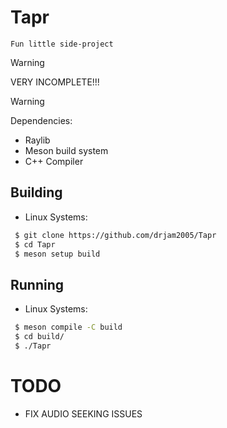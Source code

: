 # Tapr
    Fun little side-project

> [!WARNING]
> VERY INCOMPLETE!!!

> [!WARNING]
> Dependencies:
>- Raylib
>- Meson build system
>- C++ Compiler

## Building
- Linux Systems:
```bash
 $ git clone https://github.com/drjam2005/Tapr
 $ cd Tapr
 $ meson setup build
```

## Running
- Linux Systems:
```bash
 $ meson compile -C build
 $ cd build/
 $ ./Tapr
```

TODO
===
* FIX AUDIO SEEKING ISSUES
